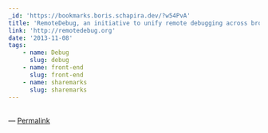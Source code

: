 ```yaml
---
_id: 'https://bookmarks.boris.schapira.dev/?w54PvA'
title: 'RemoteDebug, an initiative to unify remote debugging across browsers.'
link: 'http://remotedebug.org'
date: '2013-11-08'
tags:
    - name: Debug
      slug: debug
    - name: front-end
      slug: front-end
    - name: sharemarks
      slug: sharemarks
---
```


<br>&#8212;
<a href="https://bookmarks.boris.schapira.dev/?w54PvA" title="Permalink">Permalink</a>
